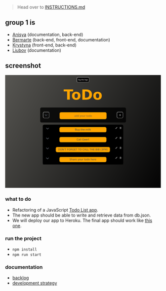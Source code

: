 > Head over to [INSTRUCTIONS.md](./INSTRUCTIONS.md)

## group 1 is

- [Anisya](https://github.com/AnisyaPurnama) (documentation, back-end)
- [Bermarte](https://github.com/bermarte) (back-end, front-end, documentation)
- [Krystyna](https://github.com/KrystynaMil) (front-end, back-end)
- [Liubov](https://github.com/LiubovPlugar) (documentation)

## screenshot

<p align="center">
  <img src="https://github.com/bermarte/todolist-manager/blob/main/planning/screenshot.png" alt="wireframe" width="800">
</p>

### what to do
- Refactoring of a JavaScript [Todo List app](https://github.com/KrystynaMil/encapsulation-list-prototype/).
- The new app should be able to write and retrieve data from db.json.
- We will deploy our app to Heroku. The final app should work like [this one](https://krystynamil.github.io/encapsulation-list-prototype/public/index.html).
### run the project
- `npm install`
- `npm run start`
### documentation
- [backlog](https://github.com/AnisyaPurnama/todolist-manager-group1/blob/main/planning/backlog.md)
- [development strategy](https://github.com/AnisyaPurnama/todolist-manager-group1/blob/main/planning/development-strategy.md)
